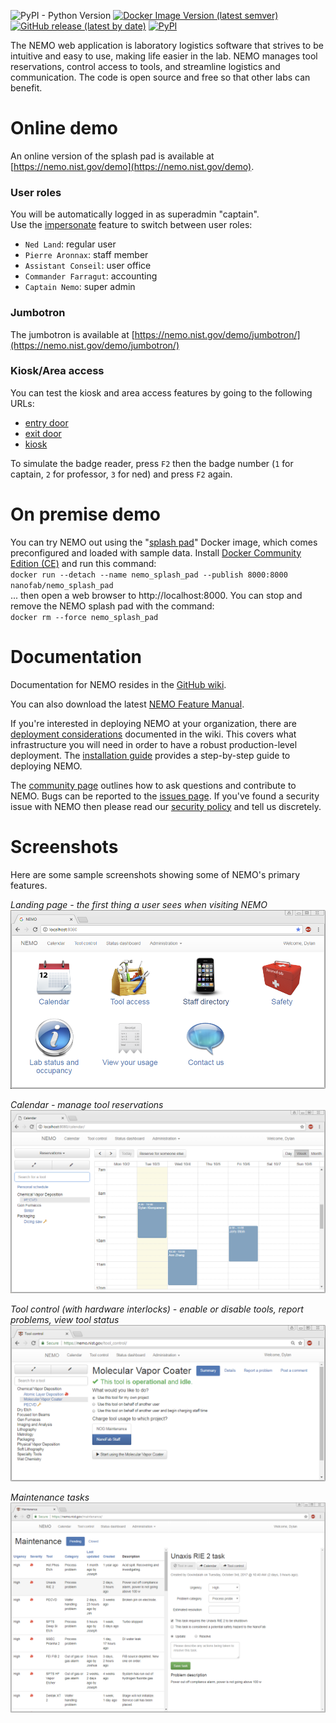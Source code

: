 ![PyPI - Python Version](https://img.shields.io/pypi/pyversions/NEMO?label=python)
[![Docker Image Version (latest semver)](https://img.shields.io/docker/v/nanofab/nemo?label=NEMO%20docker%20version)](https://hub.docker.com/r/nanofab/nemo)
[![GitHub release (latest by date)](https://img.shields.io/github/v/release/usnistgov/nemo?label=NEMO%20github%20version)](https://github.com/usnistgov/NEMO/releases)
[![PyPI](https://img.shields.io/pypi/v/nemo?label=NEMO%20pypi%20version)](https://pypi.org/project/NEMO/)

The NEMO web application is laboratory logistics software that strives to be intuitive and easy to use, making life easier in the lab. NEMO manages tool reservations, control access to tools, and streamline logistics and communication. The code is open source and free so that other labs can benefit.

# Online demo
An online version of the splash pad is available at [https://nemo.nist.gov/demo](https://nemo.nist.gov/demo).

### User roles
You will be automatically logged in as superadmin "captain".<br>
Use the [impersonate](https://nemo.nist.gov/demo/impersonate) feature to switch between user roles:
* `Ned Land`: regular user
* `Pierre Aronnax`: staff member
* `Assistant Conseil`: user office
* `Commander Farragut`: accounting
* `Captain Nemo`: super admin

### Jumbotron
The jumbotron is available at [https://nemo.nist.gov/demo/jumbotron/](https://nemo.nist.gov/demo/jumbotron/)

### Kiosk/Area access
You can test the kiosk and area access features by going to the following URLs:
* [entry door](https://nemo.nist.gov/demo/welcome_screen/1/?occupancy=Cleanroom)
* [exit door](https://nemo.nist.gov/demo/farewell_screen/1/?occupancy=Cleanroom)
* [kiosk](https://nemo.nist.gov/demo/kiosk/NanoFab/?occupancy=Cleanroom)

To simulate the badge reader, press `F2` then the badge number (`1` for captain, `2` for professor, `3` for ned) and press `F2` again.

# On premise demo
You can try NEMO out using the "[splash pad](https://hub.docker.com/r/nanofab/nemo_splash_pad/)" Docker image, which comes preconfigured and loaded with sample data. Install [Docker Community Edition (CE)](https://www.docker.com/community-edition) and run this command:  
`docker run --detach --name nemo_splash_pad --publish 8000:8000 nanofab/nemo_splash_pad`  
... then open a web browser to http://localhost:8000. You can stop and remove the NEMO splash pad with the command:  
`docker rm --force nemo_splash_pad`

# Documentation

Documentation for NEMO resides in the [GitHub wiki](https://github.com/usnistgov/NEMO/wiki).

You can also download the latest [NEMO Feature Manual](https://github.com/usnistgov/NEMO/raw/master/documentation/NEMO_Feature_Manual.pdf).

If you're interested in deploying NEMO at your organization, there are [deployment considerations](https://github.com/usnistgov/NEMO/wiki/Deployment-considerations) documented in the wiki. This covers what infrastructure you will need in order to have a robust production-level deployment. The [installation guide](https://github.com/usnistgov/NEMO/wiki/Installation-with-Docker) provides a step-by-step guide to deploying NEMO.

The [community page](https://github.com/usnistgov/NEMO/wiki/Community) outlines how to ask questions and contribute to NEMO. Bugs can be reported to the [issues page](https://github.com/usnistgov/NEMO/issues). If you've found a security issue with NEMO then please read our [security policy](https://github.com/usnistgov/NEMO/wiki/Security-policy) and tell us discretely.

# Screenshots

Here are some sample screenshots showing some of NEMO's primary features.

_Landing page - the first thing a user sees when visiting NEMO_
![Landing page](/documentation/landing_page.png "Landing page")

_Calendar - manage tool reservations_
![Calendar](/documentation/calendar.png "Calendar")

_Tool control (with hardware interlocks) - enable or disable tools, report problems, view tool status_
![Tool control](/documentation/tool_control.png "Tool control")

_Maintenance tasks_
![Maintenance tasks](/documentation/maintenance.png "Maintenance tasks")
